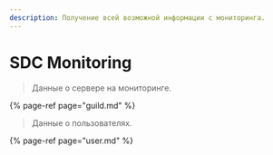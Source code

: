 ```yaml
---
description: Получение всей возможной информации с мониторинга.
---
```


# SDC Monitoring

> Данные о сервере на мониторинге.

{% page-ref page="guild.md" %}

> Данные о пользователях.

{% page-ref page="user.md" %}

